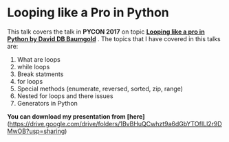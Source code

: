 # Looping like a Pro in Python
This talk covers the talk in **PYCON 2017** on topic [**Looping like a pro in Python by David DB Baumgold**](https://www.youtube.com/watch?v=u8g9scXeAcI) . 
The topics that I have covered in this talks are:
1. What are loops
2. while loops
3. Break statments
4. for loops
5. Special methods (enumerate, reversed, sorted, zip, range)
6. Nested for loops and there issues
7. Generators in Python

**You can download my presentation from [here]**(https://drive.google.com/drive/folders/1BvBHuQCwhzt9a6dGbYTOfILl2r9DMwOB?usp=sharing)


